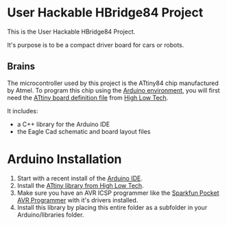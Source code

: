 
# User Hackable HBridge84 Project

This is the User Hackable HBridge84 Project. 

It's purpose is to be a compact driver board for cars or robots. 

## Brains

The microcontroller used by this project is the ATtiny84 chip manufactured by Atmel. 
To program this chip using the [Arduino environment](https://www.arduino.cc/en/Main/Software), you will first need the [ATtiny board definition file](http://highlowtech.org/?p=1695) from [High Low Tech](http://highlowtech.org/). 



It includes:

* a C++ library for the Arduino IDE
* the Eagle Cad schematic and board layout files

# Arduino Installation

1. Start with a recent install of the [Arduino IDE](https://www.arduino.cc/en/Main/Software).
2. Install the [ATtiny library from High Low Tech](http://highlowtech.org/?p=1695).
3. Make sure you have an AVR ICSP programmer like the [Sparkfun Pocket AVR Programmer](https://www.sparkfun.com/products/9825) with it's drivers installed. 
4. Install this library by placing this entire folder as a subfolder in your Arduino/libraries folder.


